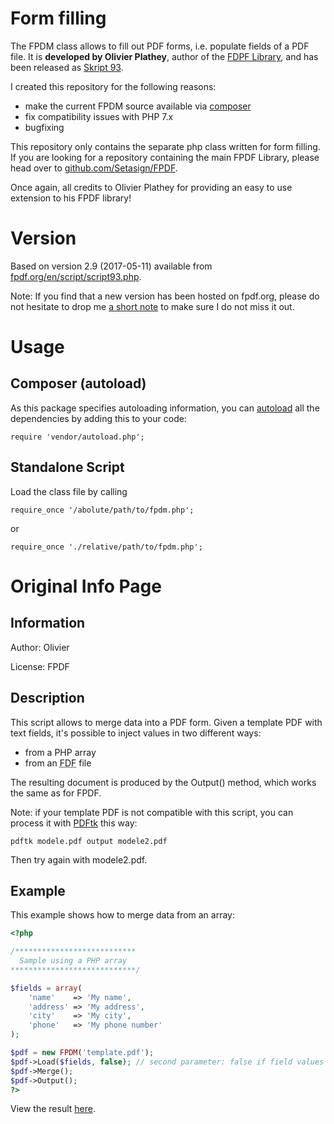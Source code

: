 # Form filling
The FPDM class allows to fill out PDF forms, i.e. populate fields of a PDF file. It is **developed by Olivier Plathey**, author of the [FDPF Library](http://www.fpdf.org/), and has been released as [Skript 93](http://www.fpdf.org/en/script/script93.php).

I created this repository for the following reasons:
- make the current FPDM source available via [composer](https://packagist.org/packages/tmw/fpdm)
- fix compatibility issues with PHP 7.x
- bugfixing

This repository only contains the separate php class written for form filling. If you are looking for a repository containing the main FPDF Library, please head over to [github.com/Setasign/FPDF](https://github.com/Setasign/FPDF).

Once again, all credits to Olivier Plathey for providing an easy to use extension to his FPDF library!

# Version
Based on version 2.9 (2017-05-11) available from [fpdf.org/en/script/script93.php](http://www.fpdf.org/en/script/script93.php).

Note: If you find that a new version has been hosted on fpdf.org, please do not hesitate to drop me [a short note](https://github.com/codeshell/fpdm/issues) to make sure I do not miss it out.

# Usage
## Composer (autoload)
As this package specifies autoloading information, you can [autoload](https://getcomposer.org/doc/01-basic-usage.md#autoloading) all the dependencies by adding this to your code:

`require 'vendor/autoload.php';`

## Standalone Script
Load the class file by calling

`require_once '/abolute/path/to/fpdm.php';`

or

`require_once './relative/path/to/fpdm.php';`


# Original Info Page
## Information
Author: Olivier

License: FPDF

## Description
This script allows to merge data into a PDF form. Given a template PDF with text fields, it's
possible to inject values in two different ways:
- from a PHP array
- from an <abbr title="Forms Data Format">FDF</abbr> file

The resulting document is produced by the Output() method, which works the same as for FPDF.

Note: if your template PDF is not compatible with this script, you can process it with
[PDFtk](https://www.pdflabs.com/tools/pdftk-server/) this way:

`pdftk modele.pdf output modele2.pdf`
  
Then try again with modele2.pdf.

## Example
This example shows how to merge data from an array:

```php
<?php

/***************************
  Sample using a PHP array
****************************/

$fields = array(
    'name'    => 'My name',
    'address' => 'My address',
    'city'    => 'My city',
    'phone'   => 'My phone number'
);

$pdf = new FPDM('template.pdf');
$pdf->Load($fields, false); // second parameter: false if field values are in ISO-8859-1, true if UTF-8
$pdf->Merge();
$pdf->Output();
?>
```

View the result [here](http://www.fpdf.org/en/script/ex93.pdf). 
